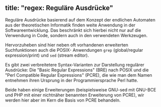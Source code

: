 title: "regex: Reguläre Ausdrücke"
---
Reguläre Ausdrücke basierend auf dem Konzept der endlichen Automaten aus der theoretischen
Informatik finden weite Anwendung in der Softwareentwicklung. Das beschränkt sich hierbei
nicht nur auf die Verwendung in Code, sondern auch in den verwendeten Werkzeugen.

Hervorzuheben sind hier neben oft vorhandenen erweiterten Suchfunktionen auch die POSIX-
Anwendungen `grep` (global/regular expression/print) und `sed` (stream editor).

Es gibt zwei verbreitetere Syntax-Varianten zur Darstellung regulärer Ausdrücke:
Die "Basic Regular Expressions" (BRE) nach POSIX und die "Perl Compatible Regular
Expressions" (PCRE), die wie man dem Namen entnehmen ihren Ursprung in der Programmiersprache
Perl hatte.

Beide haben einige Erweiterungen (beispielsweise GNU-sed mit GNU-BCE und PHP mit einer
nichtnäher benannten Erweiterung von PCRE), wir werden hier aber im Kern die Basis von
PCRE behandeln.
